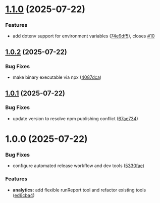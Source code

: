 # [1.1.0](https://github.com/ruchernchong/mcp-server-google-analytics/compare/v1.0.2...v1.1.0) (2025-07-22)


### Features

* add dotenv support for environment variables ([74e9df5](https://github.com/ruchernchong/mcp-server-google-analytics/commit/74e9df5836db2b7addd0d520718673e20252959a)), closes [#10](https://github.com/ruchernchong/mcp-server-google-analytics/issues/10)

## [1.0.2](https://github.com/ruchernchong/mcp-server-google-analytics/compare/v1.0.1...v1.0.2) (2025-07-22)


### Bug Fixes

* make binary executable via npx ([4087dca](https://github.com/ruchernchong/mcp-server-google-analytics/commit/4087dcacbd2c09c01e80c3828793e42d00417271))

## [1.0.1](https://github.com/ruchernchong/mcp-server-google-analytics/compare/v1.0.0...v1.0.1) (2025-07-22)


### Bug Fixes

* update version to resolve npm publishing conflict ([67ae734](https://github.com/ruchernchong/mcp-server-google-analytics/commit/67ae734e27b317458a4ea329e5887cd23607c784))

# 1.0.0 (2025-07-22)


### Bug Fixes

* configure automated release workflow and dev tools ([5330fae](https://github.com/ruchernchong/mcp-server-google-analytics/commit/5330fae937d8d7b76ae4a2bfdc8749be46b53515))


### Features

* **analytics:** add flexible runReport tool and refactor existing tools ([ed6cba4](https://github.com/ruchernchong/mcp-server-google-analytics/commit/ed6cba4330995229235d348d423c135cd2dd7b2b))
